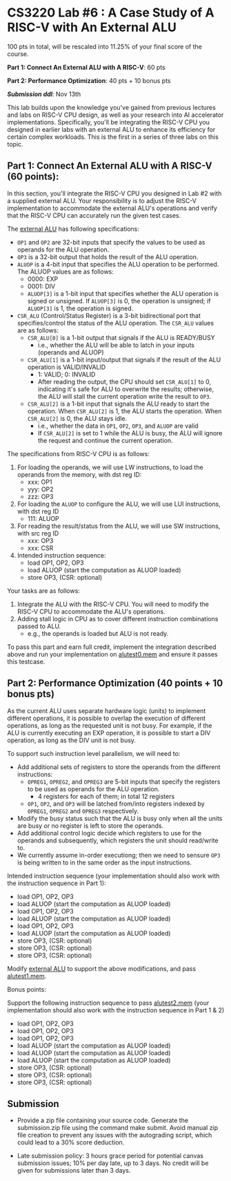 # CS3220 Lab #6 : A Case Study of A RISC-V with An External ALU

100 pts in total, will be rescaled into 11.25% of your final score of the course.  

**Part 1: Connect An External ALU with A RISC-V**: 60 pts

**Part 2: Performance Optimization**: 40 pts + 10 bonus pts

***Submission ddl***: Nov 13th

This lab builds upon the knowledge you've gained from previous lectures and labs on RISC-V CPU design, as well as your research into AI accelerator implementations. Specifically, you'll be integrating the RISC-V CPU you designed in earlier labs with an external ALU to enhance its efficiency for certain complex workloads. This is the first in a series of three labs on this topic.

## Part 1: Connect An External ALU with A RISC-V (60 points): 

In this section, you'll integrate the RISC-V CPU you designed in Lab #2 with a supplied external ALU. Your responsibility is to adjust the RISC-V implementation to accommodate the external ALU's operations and verify that the RISC-V CPU can accurately run the given test cases.

The [external ALU](links/to/alu) has following specifications:
<!-- * `OPREG1`, `OPREG2`, and `OPREG3` are 5-bit inputs that specify the registers to be used as operands for the ALU operation.
    * 4 registers for each of them; in total 12 registers -->
* `OP1` and `OP2` are 32-bit inputs that specify the values to be used as operands for the ALU operation.
* `OP3` is a 32-bit output that holds the result of the ALU operation.
* `ALUOP` is a 4-bit input that specifies the ALU operation to be performed. The ALUOP values are as follows:
    * 0000: EXP
    * 0001: DIV
    * `ALUOP[3]` is a 1-bit input that specifies whether the ALU operation is signed or unsigned. If `ALUOP[3]` is 0, the operation is unsigned; if `ALUOP[3]` is 1, the operation is signed.
* `CSR_ALU` (Control/Status Register) is a 3-bit bidirectional port that specifies/control the status of the ALU operation. The `CSR_ALU` values are as follows:
    * `CSR_ALU[0]` is a 1-bit output that signals if the ALU is READY/BUSY
        * i.e., whether the ALU will be able to latch in your inputs (operands and ALUOP)
    * `CSR_ALU[1]` is a 1-bit input/output that signals if the result of the ALU operation is VALID/INVALID
        * 1: VALID; 0: INVALID
        * After reading the output, the CPU should set `CSR_ALU[1]` to 0, indicating it's safe for ALU to overwrite the results; otherwise, the ALU will stall the current operation write the result to `OP3`.
    * `CSR_ALU[2]` is a 1-bit input that signals the ALU ready to start the operation. When `CSR_ALU[2]` is 1, the ALU starts the operation. When `CSR_ALU[2]` is 0, the ALU stays idle.
        * i.e., whether the data in `OP1`, `OP2`, `OP3`, and `ALUOP` are valid
        * If `CSR_ALU[2]` is set to 1 while the ALU is busy, the ALU will ignore the request and continue the current operation.


The specifications from RISC-V CPU is as follows:

1. For loading the operands, we will use LW instructions, to load the operands from the memory, with dst reg ID:
    * xxx: OP1
    * yyy: OP2
    * zzz: OP3
2. For loading the `ALUOP` to configure the ALU, we will use LUI instructions, with dst reg ID
    * 111: ALUOP
3. For reading the result/status from the ALU, we will use SW instructions, with src reg ID
    * xxx: OP3
    * xxx: CSR
4. Intended instruction sequence:
    * load OP1, OP2, OP3
    * load ALUOP (start the computation as ALUOP loaded)
    * store OP3, (CSR: optional)



Your tasks are as follows:
1. Integrate the ALU with the RISC-V CPU. You will need to modify the RISC-V CPU to accommodate the ALU's operations.
2. Adding stall logic in CPU as to cover different instruction combinations passed to ALU.
    * e.g., the operands is loaded but ALU is not ready.

To pass this part and earn full credit, implement the integration described above and run your implementation on [alutest0.mem](/test/part5/alutest0.mem) and ensure it passes this testcase.




## Part 2: Performance Optimization (40 points + 10 bonus pts)
As the current ALU uses separate hardware logic (units) to implement different operations, it is possible to overlap the execution of different operations, as long as the requested unit is not busy. For example, if the ALU is currently executing an EXP operation, it is possible to start a DIV operation, as long as the DIV unit is not busy. 

To support such instruction level parallelism, we will need to:
* Add additional sets of registers to store the operands from the different instructions:
    * `OPREG1`, `OPREG2`, and `OPREG3` are 5-bit inputs that specify the registers to be used as operands for the ALU operation.
        * 4 registers for each of them; in total 12 registers
    * `OP1`, `OP2`, and `OP3` will be latched from/into registers indexed by `OPREG1`, `OPREG2` and `OPREG3` respectively.
* Modify the busy status such that the ALU is busy only when all the units are busy or no register is left to store the operands.
* Add additional control logic decide which registers to use for the operands and subsequently, which registers the unit should read/write to.
* We currently assume in-order executiong; then we need to sensure `OP3` is being written to in the same order as the input instructions.

Intended instruction sequence (your implementation should also work with the instruction sequence in Part 1):
* load OP1, OP2, OP3
* load ALUOP (start the computation as ALUOP loaded)
* load OP1, OP2, OP3
* load ALUOP (start the computation as ALUOP loaded)
* load OP1, OP2, OP3
* load ALUOP (start the computation as ALUOP loaded)
* store OP3, (CSR: optional)
* store OP3, (CSR: optional)
* store OP3, (CSR: optional)

Modify [external ALU](links/to/alu) to support the above modifications, and pass [alutest1.mem](/test/part5/alutest1.mem). 

Bonus points: 

Support the following instruction sequence to pass [alutest2.mem](/test/part5/alutest2.mem) (your implementation should also work with the instruction sequence in Part 1 & 2)
* load OP1, OP2, OP3
* load OP1, OP2, OP3
* load OP1, OP2, OP3
* load ALUOP (start the computation as ALUOP loaded)
* load ALUOP (start the computation as ALUOP loaded)
* load ALUOP (start the computation as ALUOP loaded)
* store OP3, (CSR: optional)
* store OP3, (CSR: optional)
* store OP3, (CSR: optional)
    

## Submission

+ Provide a zip file containing your source code. Generate the submission.zip file using the command make submit. Avoid manual zip file creation to prevent any issues with the autograding script, which could lead to a 30% score deduction.
* Late submission policy: 3 hours grace period for potential canvas submission issues; 10% per day late, up to 3 days. No credit will be given for submissions later than 3 days.



